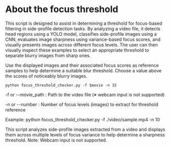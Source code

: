 # About the focus threshold
This script is designed to assist in determining a threshold for focus-based filtering in side-profile detection tasks. By analyzing a video file, it detects head regions using a YOLO model, classifies side-profile images using a CNN, evaluates image sharpness using variance-based focus scores, and visually presents images across different focus levels. The user can then visually inspect these examples to select an appropriate threshold to separate blurry images from sharp ones.

Use the displayed images and their associated focus scores as reference samples to help determine a suitable blur threshold. Choose a value above the scores of noticeably blurry images.

```
python focus_threshold_checker.py -f $movie -n 15
```
-f or --movie_path : Path to the video file (※ webcam input is not supported)

-n or --number : Number of focus levels (images) to extract for threshold reference

Example:
python focus_threshold_checker.py -f ./video/sample.mp4 -n 10

This script analyzes side-profile images extracted from a video and displays them across multiple levels of focus variance to help determine a sharpness threshold.
Note: Webcam input is not supported.